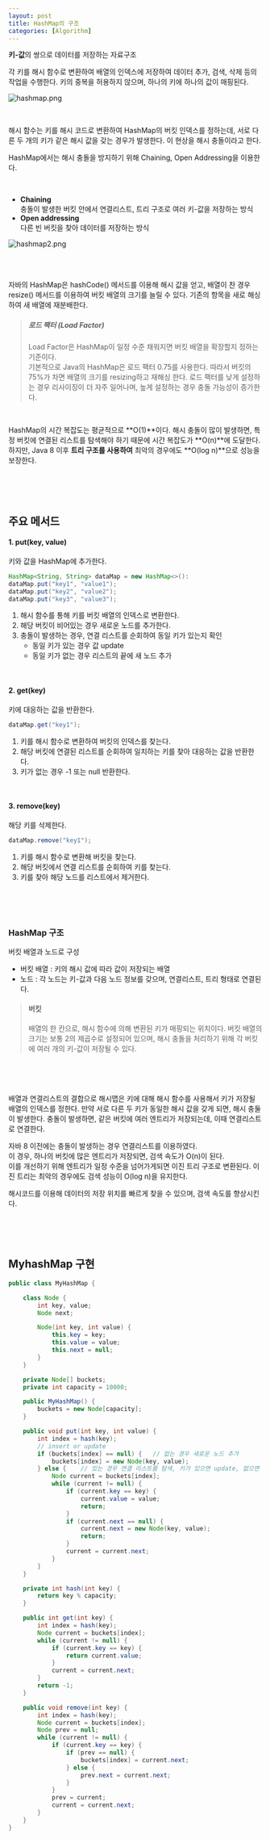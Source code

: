 ```yaml
---
layout: post
title: HashMap의 구조
categories: [Algorithm]
---
```


**키-값**의 쌍으로 데이터를 저장하는 자료구조  

  
각 키를 해시 함수로 변환하여 배열의 인덱스에 저장하여 데이터 추가, 검색, 삭제 등의 작업을 수행한다.
키의 중복을 허용하지 않으며, 하나의 키에 하나의 값이 매핑된다.

![hashmap.png](https://github.com/user-attachments/assets/8bffadb9-b7c8-4540-b120-da08e088dec4)  


<br>



해시 함수는 키를 해시 코드로 변환하여 HashMap의 버킷 인덱스를 정하는데, 서로 다른 두 개의 키가 같은 해시 값을 갖는 경우가 발생한다.
이 현상을 해시 충돌이라고 한다.  


HashMap에서는 해시 충돌을 방지하기 위해 Chaining, Open Addressing을 이용한다.
  
<br>

- **Chaining**  
  충돌이 발생한 버킷 안에서 연결리스트, 트리 구조로 여러 키-값을 저장하는 방식
- **Open addressing**  
  다른 빈 버킷을 찾아 데이터를 저장하는 방식



![hashmap2.png](https://github.com/user-attachments/assets/3f8e2ac4-9be9-40fe-9861-326f10766a20)


<br><br>


자바의 HashMap은 hashCode() 메서드를 이용해 해시 값을 얻고, 배열이 찬 경우 resize() 메서드를 이용하여 
버킷 배열의 크기를 늘릴 수 있다. 기존의 항목을 새로 해싱하여 새 배열에 재분배한다.



> ##### 로드 팩터 (Load Factor)
> Load Factor은 HashMap이 일정 수준 채워지면 버킷 배열을 확장할지 정하는 기준이다.  
> 기본적으로 Java의 HashMap은 로드 팩터 0.75를 사용한다. 따라서 버킷의 75%가 차면 배열의 크기를 resizing하고 재해싱 한다.
> 로드 팩터를 낮게 설정하는 경우 리사이징이 더 자주 일어나며, 높게 설정하는 경우 충돌 가능성이 증가한다.

<br>

HashMap의 시간 복잡도는 평균적으로 **O(1)**이다.
해시 충돌이 많이 발생하면, 특정 버킷에 연결된 리스트를 탐색해야 하기 때문에 시간 복잡도가  **O(n)**에 도달한다.
하지만, Java 8 이후 **트리 구조를 사용하여** 최악의 경우에도 **O(log n)**으로 성능을 보장한다.  



<br><br><br>   



## 주요 메서드
#### 1. put(key, value)
키와 값을 HashMap에 추가한다.
```java
HashMap<String, String> dataMap = new HashMap<>():
dataMap.put("key1", "value1");
dataMap.put("key2", "value2");
dataMap.put("key3", "value3");
```
1. 해시 함수를 통해 키를 버킷 배열의 인덱스로 변환한다.
2. 해당 버킷이 비어있는 경우 새로운 노드를 추가한다.
3. 충돌이 발생하는 경우, 연결 리스트를 순회하여 동일 키가 있는지 확인
    - 동일 키가 있는 경우 값 update
    - 동일 키가 없는 경우 리스트의 끝에 새 노드 추가
    
<br>

#### 2. get(key)
키에 대응하는 값을 반환한다.
```java
dataMap.get("key1");
```
1. 키를 해시 함수로 변환하여 버킷의 인덱스를 찾는다.
2. 해당 버킷에 연결된 리스트를 순회하여 일치하는 키를 찾아 대응하는 값을 반환한다.
3. 키가 없는 경우 -1 또는 null 반환한다.  

<br>

#### 3. remove(key)
해당 키를 삭제한다.
```java
dataMap.remove("key1");
```
1. 키를 해시 함수로 변환해 버킷을 찾는다.
2. 해당 버킷에서 연결 리스트를 순회하여 키를 찾는다.
3. 키를 찾아 해당 노드를 리스트에서 제거한다.





<br><br><br>



### HashMap 구조
버킷 배열과 노드로 구성  

- 버킷 배열 : 키의 해시 값에 따라 값이 저장되는 배열 
- 노드 : 각 노드는 키-값과 다음 노드 정보를 갖으며, 연결리스트, 트리 형태로 연결된다.


> #### 버킷
> 배열의 한 칸으로, 해시 함수에 의해 변환된 키가 매핑되는 위치이다.
> 버킷 배열의 크기는 보통 2의 제곱수로 설정되어 있으며, 해시 충돌을 처리하기 위해 각 버킷에 여러 개의 키-값이 저장될 수 있다.



<br><br><br>



배열과 연결리스트의 결합으로 해시맵은 키에 대해 해시 함수를 사용해서 키가 저장될 배열의 인덱스를 정한다. 만약 서로 다른 두 키가 동일한 해시 값을
갖게 되면, 해시 충둘이 발생한다.
충돌이 발생하면, 같은 버킷에 여러 엔트리가 저장되는데, 이때 연결리스트로 연결한다.


자바 8 이전에는 충돌이 발생하는 경우 연결리스트를 이용하였다.  
이 경우, 하나의 버킷에 많은 엔트리가 저장되면, 검색 속도가 O(n)이 된다.  
이를 개선하기 위해 엔트리가 일정 수준을 넘어가게되면 이진 트리 구조로 변환된다.
이진 트리는 최악의 경우에도 검색 성능이 O(log n)을 유지한다.  
  
  
해시코드를 이용해 데이터의 저장 위치를 빠르게 찾을 수 있으며, 검색 속도를 향상시킨다.



<br><br><br>



## MyhashMap 구현
```java
public class MyHashMap {

    class Node {
        int key, value;
        Node next;

        Node(int key, int value) {
            this.key = key;
            this.value = value;
            this.next = null;
        }
    }

    private Node[] buckets;
    private int capacity = 10000;

    public MyHashMap() {
        buckets = new Node[capacity];
    }

    public void put(int key, int value) {
        int index = hash(key);
        // insert or update
        if (buckets[index] == null) {   // 없는 경우 새로운 노드 추가
            buckets[index] = new Node(key, value);
        } else {    // 있는 경우 연결 리스트를 탐색, 키가 있으면 update, 없으면 node 추
            Node current = buckets[index];
            while (current != null) {
                if (current.key == key) {
                    current.value = value;
                    return;
                }
                if (current.next == null) {
                    current.next = new Node(key, value);
                    return;
                }
                current = current.next;
            }
        }
    }

    private int hash(int key) {
        return key % capacity;
    }

    public int get(int key) {
        int index = hash(key);
        Node current = buckets[index];
        while (current != null) {
            if (current.key == key) {
                return current.value;
            }
            current = current.next;
        }
        return -1;
    }

    public void remove(int key) {
        int index = hash(key);
        Node current = buckets[index];
        Node prev = null;
        while (current != null) {
            if (current.key == key) {
                if (prev == null) {
                    buckets[index] = current.next;
                } else {
                    prev.next = current.next;
                }
            }
            prev = current;
            current = current.next;
        }
    }
}
```